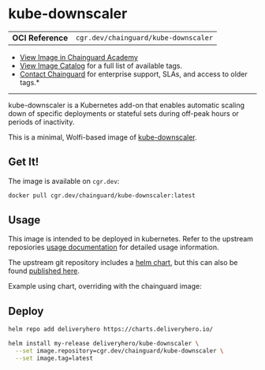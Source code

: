 <!--monopod:start-->
# kube-downscaler
| | |
| - | - |
| **OCI Reference** | `cgr.dev/chainguard/kube-downscaler` |


* [View Image in Chainguard Academy](https://edu.chainguard.dev/chainguard/chainguard-images/reference/kube-downscaler/overview/)
* [View Image Catalog](https://console.enforce.dev/images/catalog) for a full list of available tags.
* [Contact Chainguard](https://www.chainguard.dev/chainguard-images) for enterprise support, SLAs, and access to older tags.*

---
<!--monopod:end-->

kube-downscaler is a Kubernetes add-on that enables automatic scaling down of
specific deployments or stateful sets during off-peak hours or periods of
inactivity.

This is a minimal, Wolfi-based image of [kube-downscaler](https://codeberg.org/hjacobs/kube-downscaler).

## Get It!

The image is available on `cgr.dev`:

```bash
docker pull cgr.dev/chainguard/kube-downscaler:latest
```

## Usage

This image is intended to be deployed in kubernetes. Refer to the upstream
reposiories [usage documentation](https://codeberg.org/hjacobs/kube-downscaler)
for detailed usage information.

The upstream git repository includes a [helm chart](https://codeberg.org/hjacobs/kube-downscaler/src/branch/main/deploy),
but this can also be found [published here](https://artifacthub.io/packages/helm/deliveryhero/kube-downscaler).

Example using chart, overriding with the chainguard image:

## Deploy

```bash
helm repo add deliveryhero https://charts.deliveryhero.io/

helm install my-release deliveryhero/kube-downscaler \
  --set image.repository=cgr.dev/chainguard/kube-downscaler \
  --set image.tag=latest
```
